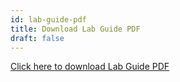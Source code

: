 ```yaml
---
id: lab-guide-pdf
title: Download Lab Guide PDF
draft: false
---
```


[Click here to download Lab Guide PDF](./downloads/telework-vancouver-lab.pdf)